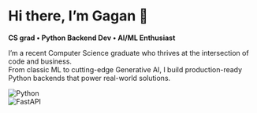 # Hi there, I’m **Gagan** 👋  
**CS grad • Python Backend Dev • AI/ML Enthusiast**  

I’m a recent Computer Science graduate who thrives at the intersection of code and business.  
From classic ML to cutting-edge Generative AI, I build production-ready Python backends that power real-world solutions.  

![Python](https://img.shields.io/badge/Python-3.12-blue)  
![FastAPI](https://img.shields.io/badge/FastAPI-Production-green)  

